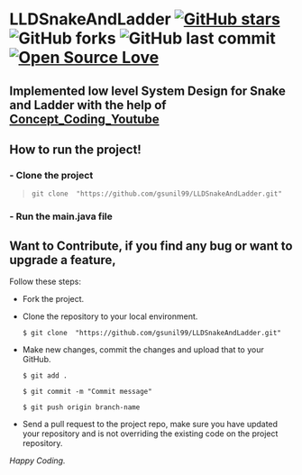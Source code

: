 
# LLDSnakeAndLadder [![GitHub stars](https://img.shields.io/github/stars/gsunil99/LLDSnakeAndLadder?style=social)](https://github.com/login?return_to=%2Fgsunil99%LLDSnakeAndLadder) ![GitHub forks](https://img.shields.io/github/forks/gsunil99/LLDSnakeAndLadder?style=social) ![GitHub last commit](https://img.shields.io/github/last-commit/gsunil99/LLDSnakeAndLadder) [![Open Source Love](https://badges.frapsoft.com/os/v2/open-source.svg?v=103)](https://github.com/gsunil99/LLDSnakeAndLadder)

## Implemented low level System Design for Snake and Ladder with the help of [**Concept_Coding_Youtube**](https://youtu.be/88bcV-XV0wo)
## How to run the project!
### - Clone the project
> ``` git clone  "https://github.com/gsunil99/LLDSnakeAndLadder.git" ```
### - Run the main.java file

 ## Want to Contribute, if you find any bug or want to upgrade a feature,
Follow these steps:
- Fork the project.
- Clone the repository to your local environment.

    ```$ git clone  "https://github.com/gsunil99/LLDSnakeAndLadder.git" ```
    
- Make new changes, commit the changes and upload that to your GitHub.

    `$ git add .`
    
    `$ git commit -m "Commit message" `
    
    `$ git push origin branch-name`
    
- Send a pull request to the project repo, make sure you have updated your repository and is not overriding the existing code on the project repository.

_Happy Coding._
